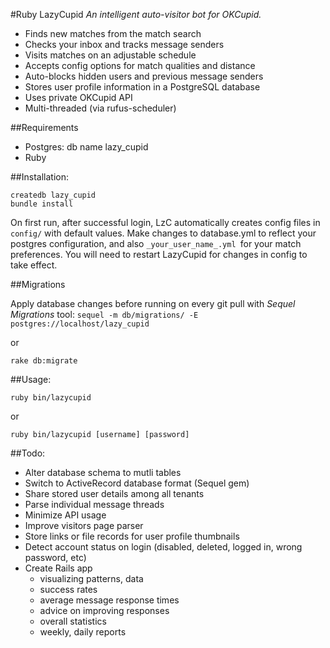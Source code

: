 #Ruby LazyCupid
_An intelligent auto-visitor bot for OKCupid._

+ Finds new matches from the match search
+ Checks your inbox and tracks message senders
+ Visits matches on an adjustable schedule
+ Accepts config options for match qualities and distance
+ Auto-blocks hidden users and previous message senders
+ Stores user profile information in a PostgreSQL database
+ Uses private OKCupid API
+ Multi-threaded (via rufus-scheduler)

##Requirements

+ Postgres: db name lazy_cupid
+ Ruby

##Installation:

	createdb lazy_cupid
    bundle install

On first run, after successful login, LzC automatically creates config files in `config/` with default values. Make changes to database.yml to reflect your postgres configuration, and also `_your_user_name_.yml `for your match preferences. You will need to restart LazyCupid for changes in config to take effect.

##Migrations

Apply database changes before running on every git pull with *Sequel Migrations* tool:
`sequel -m db/migrations/ -E postgres://localhost/lazy_cupid`

or 

`rake db:migrate`

##Usage:

`ruby bin/lazycupid`

or

`ruby bin/lazycupid [username] [password]`


##Todo:

+ Alter database schema to mutli tables
+ Switch to ActiveRecord database format (Sequel gem)
+ Share stored user details among all tenants
+ Parse individual message threads
+ Minimize API usage
+ Improve visitors page parser
+ Store links or file records for user profile thumbnails
+ Detect account status on login (disabled, deleted, logged in, wrong password, etc)
+ Create Rails app
  + visualizing patterns, data
  + success rates
  + average message response times
  + advice on improving responses
  + overall statistics
  + weekly, daily reports
